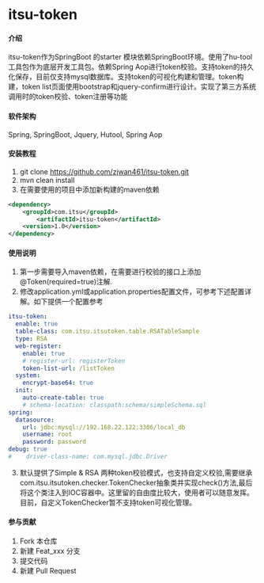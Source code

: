 # itsu-token

#### 介绍
itsu-token作为SpringBoot 的starter 模块依赖SpringBoot环境。使用了hu-tool工具包作为底层开发工具包。依赖Spring Aop进行token校验。支持token的持久化保存，目前仅支持mysql数据库。支持token的可视化构建和管理。token构建，token list页面使用bootstrap和jquery-confirm进行设计。实现了第三方系统调用时的token校验、token注册等功能

#### 软件架构
​Spring, SpringBoot, Jquery, Hutool, Spring Aop


#### 安装教程

1.  git clone https://github.com/zjwan461/itsu-token.git
2.  mvn clean install
3.  在需要使用的项目中添加新构建的maven依赖
```xml
<dependency>
    <groupId>com.itsu</groupId>
        <artifactId>itsu-token</artifactId>
    <version>1.0</version>
</dependency>
```

#### 使用说明

1.  第一步需要导入maven依赖，在需要进行校验的接口上添加@Token(required=true)注解.
2.  修改application.yml或application.properties配置文件，可参考下述配置详解。如下提供一个配置参考

```yml
itsu-token:
  enable: true
  table-class: com.itsu.itsutoken.table.RSATableSample
  type: RSA
  web-register:
    enable: true
    # register-url: registerToken
    token-list-url: /listToken 
  system:
    encrypt-base64: true
  init:
    auto-create-table: true
    # schema-location: classpath:schema/simpleSchema.sql
spring:
  datasource:
    url: jdbc:mysql://192.168.22.122:3306/local_db
    username: root
    password: password
debug: true
#    driver-class-name: com.mysql.jdbc.Driver
```
3.  默认提供了Simple & RSA 两种token校验模式，也支持自定义校验,需要继承com.itsu.itsutoken.checker.TokenChecker抽象类并实现check()方法,最后将这个类注入到IOC容器中。这里留的自由度比较大，使用者可以随意发挥。<br>
目前，自定义TokenChecker暂不支持token可视化管理。

#### 参与贡献

1.  Fork 本仓库
2.  新建 Feat_xxx 分支
3.  提交代码
4.  新建 Pull Request
